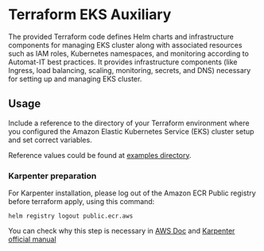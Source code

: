 # Terraform EKS Auxiliary

The provided Terraform code defines Helm charts and infrastructure components for managing EKS cluster along with associated resources such as IAM roles, Kubernetes namespaces, and monitoring according to Automat-IT best practices. It provides infrastructure components (like Ingress, load balancing, scaling, monitoring, secrets, and DNS) necessary for setting up and managing EKS cluster.


## Usage

Include a reference to the directory of your Terraform environment where you configured the Amazon Elastic Kubernetes Service (EKS) cluster setup and set correct variables.

Reference values could be found at [examples directory](examples).

### Karpenter preparation
For Karpenter installation, please log out of the Amazon ECR Public registry before terraform apply, using this command:
```shell
helm registry logout public.ecr.aws
```
You can check why this step is necessary in [AWS Doc](https://docs.aws.amazon.com/AmazonECR/latest/public/public-troubleshooting.html#public-troubleshooting-authentication) and [Karpenter official manual](https://karpenter.sh/docs/getting-started/getting-started-with-karpenter/#4-install-karpenter)